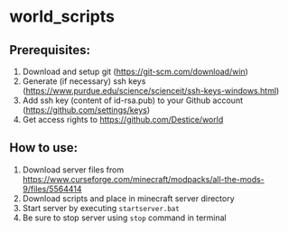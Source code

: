 # world_scripts

## Prerequisites:
1. Download and setup git (https://git-scm.com/download/win)
2. Generate (if necessary) ssh keys (https://www.purdue.edu/science/scienceit/ssh-keys-windows.html)
3. Add ssh key (content of id-rsa.pub) to your Github account (https://github.com/settings/keys)
4. Get access rights to https://github.com/Destice/world

## How to use:
1. Download server files from https://www.curseforge.com/minecraft/modpacks/all-the-mods-9/files/5564414
2. Download scripts and place in minecraft server directory
3. Start server by executing `startserver.bat`
4. Be sure to stop server using `stop` command in terminal
